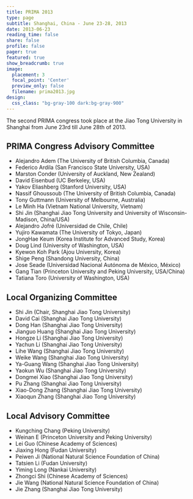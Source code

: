 ```yaml
---
title: PRIMA 2013
type: page
subtitle: Shanghai, China - June 23-28, 2013
date: 2013-06-23
reading_time: false
share: false
profile: false
pager: true
featured: true
show_breadcrumb: true
image:
  placement: 3
  focal_point: 'Center'
  preview_only: false
  filename: prima2013.jpg
design:
  css_class: "bg-gray-100 dark:bg-gray-900"
---
```

The second PRIMA congress took place at the Jiao Tong University in Shanghai
from June 23rd till June 28th of 2013.

## PRIMA Congress Advisory Committee

 * Alejandro Adem (The University of British Columbia, Canada)
 * Federico Ardila (San Francisco State University, USA)
 * Marston Conder (University of Auckland, New Zealand)
 * David Eisenbud (UC Berkeley, USA)
 * Yakov Eliashberg (Stanford University, USA)
 * Nassif Ghoussoub (The University of British Columbia, Canada)
 * Tony Guttmann (University of Melbourne, Australia)
 * Le Minh Ha (Vietnam National University, Vietnam)
 * Shi Jin (Shanghai Jiao Tong University and University of Wisconsin-Madison, China/USA)
 * Alejandro Jofré (Universidad de Chile, Chile)
 * Yujiro Kawamata (The University of Tokyo, Japan)
 * JongHae Keum (Korea Institute for Advanced Study, Korea)
 * Doug Lind (University of Washington, USA)
 * Kyewon Koh Park (Ajou University, Korea)
 * Shige Peng (Shandong University, China)
 * Jose Seade (Universidad Nacional Autónoma de México, México)
 * Gang Tian (Princeton University and Peking University, USA/China)
 * Tatiana Toro (University of Washington, USA)

## Local Organizing Committee

 *  Shi Jin (Chair, Shanghai Jiao Tong University)
 *  David Cai (Shanghai Jiao Tong University)
 *  Dong Han (Shanghai Jiao Tong University)
 *  Jianguo Huang (Shanghai Jiao Tong University)
 *  Hongze Li (Shanghai Jiao Tong University)
 *  Yachun Li (Shanghai Jiao Tong University)
 *  Lihe Wang (Shanghai Jiao Tong University)
 *  Weike Wang (Shanghai Jiao Tong University)
 *  Ya-Guang Wang (Shanghai Jiao Tong University)
 *  Yaokun Wu (Shanghai Jiao Tong University)
 *  Dongmei Xiao (Shanghai Jiao Tong University)
 *  Pu Zhang (Shanghai Jiao Tong University)
 *  Xiao-Dong Zhang (Shanghai Jiao Tong University)
 *  Xiaoqun Zhang (Shanghai Jiao Tong University)

## Local Advisory Committee

 * Kungching Chang (Peking University)
 * Weinan E (Princeton University and Peking University)
 * Lei Guo (Chinese Academy of Sciences)
 * Jiaxing Hong (Fudan University)
 * Peiwen Ji (National Natural Science Foundation of China)
 * Tatsien Li (Fudan University)
 * Yiming Long (Nankai University)
 * Zhongci Shi (Chinese Academy of Sciences)
 * Jie Wang (National Natural Science Foundation of China)
 * Jie Zhang (Shanghai Jiao Tong University)

